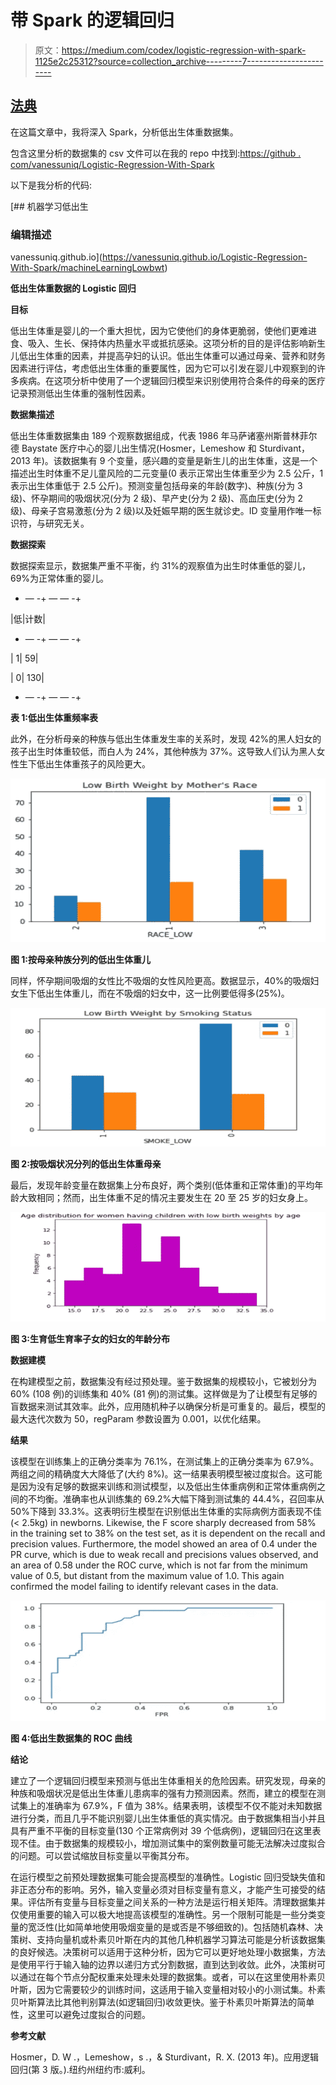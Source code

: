 # 带 Spark 的逻辑回归

> 原文：<https://medium.com/codex/logistic-regression-with-spark-1125e2c25312?source=collection_archive---------7----------------------->

## [法典](http://medium.com/codex)

在这篇文章中，我将深入 Spark，分析低出生体重数据集。

包含这里分析的数据集的 csv 文件可以在我的 repo 中找到:[https://github . com/vanessuniq/Logistic-Regression-With-Spark](https://github.com/vanessuniq/Logistic-Regression-With-Spark)

以下是我分析的代码:

 [## 机器学习低出生

### 编辑描述

vanessuniq.github.io](https://vanessuniq.github.io/Logistic-Regression-With-Spark/machineLearningLowbwt) 

**低出生体重数据的 Logistic 回归**

**目标**

低出生体重是婴儿的一个重大担忧，因为它使他们的身体更脆弱，使他们更难进食、吸入、生长、保持体内热量水平或抵抗感染。这项分析的目的是评估影响新生儿低出生体重的因素，并提高孕妇的认识。低出生体重可以通过母亲、营养和财务因素进行评估，考虑低出生体重的重要属性，因为它可以引发在婴儿中观察到的许多疾病。在这项分析中使用了一个逻辑回归模型来识别使用符合条件的母亲的医疗记录预测低出生体重的强制性因素。

**数据集描述**

低出生体重数据集由 189 个观察数据组成，代表 1986 年马萨诸塞州斯普林菲尔德 Baystate 医疗中心的婴儿出生情况(Hosmer，Lemeshow 和 Sturdivant，2013 年)。该数据集有 9 个变量，感兴趣的变量是新生儿的出生体重，这是一个描述出生时体重不足儿童风险的二元变量(0 表示正常出生体重至少为 2.5 公斤，1 表示出生体重低于 2.5 公斤)。预测变量包括母亲的年龄(数字)、种族(分为 3 级)、怀孕期间的吸烟状况(分为 2 级)、早产史(分为 2 级)、高血压史(分为 2 级)、母亲子宫易激惹(分为 2 级)以及妊娠早期的医生就诊史。ID 变量用作唯一标识符，与研究无关。

**数据探索**

数据探索显示，数据集严重不平衡，约 31%的观察值为出生时体重低的婴儿，69%为正常体重的婴儿。

+ — -+ — — -+

|低|计数|

+ — -+ — — -+

| 1| 59|

| 0| 130|

+ — -+ — — -+

**表 1:低出生体重频率表**

此外，在分析母亲的种族与低出生体重发生率的关系时，发现 42%的黑人妇女的孩子出生时体重较低，而白人为 24%，其他种族为 37%。这导致人们认为黑人女性生下低出生体重孩子的风险更大。

![](img/048ad8934439a1292fde5490ea642703.png)

**图 1:按母亲种族分列的低出生体重儿**

同样，怀孕期间吸烟的女性比不吸烟的女性风险更高。数据显示，40%的吸烟妇女生下低出生体重儿，而在不吸烟的妇女中，这一比例要低得多(25%)。

![](img/55afcbab3d9fcbc7efe3134ac20e24de.png)

**图 2:按吸烟状况分列的低出生体重母亲**

最后，发现年龄变量在数据集上分布良好，两个类别(低体重和正常体重)的平均年龄大致相同；然而，出生体重不足的情况主要发生在 20 至 25 岁的妇女身上。

![](img/9d5129a196e096c6912f3e56b1322d13.png)

**图 3:生育低生育率子女的妇女的年龄分布**

**数据建模**

在构建模型之前，数据集没有经过预处理。鉴于数据集的规模较小，它被划分为 60% (108 例)的训练集和 40% (81 例)的测试集。这样做是为了让模型有足够的盲数据来测试其效率。此外，应用随机种子以确保分析是可重复的。最后，模型的最大迭代次数为 50，regParam 参数设置为 0.001，以优化结果。

**结果**

该模型在训练集上的正确分类率为 76.1%，在测试集上的正确分类率为 67.9%。两组之间的精确度大大降低了(大约 8%)。这一结果表明模型被过度拟合。这可能是因为没有足够的数据来训练和测试模型，以及低出生体重病例和正常体重病例之间的不均衡。准确率也从训练集的 69.2%大幅下降到测试集的 44.4%，召回率从 50%下降到 33.3%。这表明衍生模型在识别低出生体重的实际病例方面表现不佳(< 2.5kg) in newborns. Likewise, the F score sharply decreased from 58% in the training set to 38% on the test set, as it is dependent on the recall and precision values. Furthermore, the model showed an area of 0.4 under the PR curve, which is due to weak recall and precisions values observed, and an area of 0.58 under the ROC curve, which is not far from the minimum value of 0.5, but distant from the maximum value of 1.0\. This again confirmed the model failing to identify relevant cases in the data.

![](img/5d8fb3c120f4bfac12d550cce15af5a0.png)

**图 4:低出生数据集的 ROC 曲线**

**结论**

建立了一个逻辑回归模型来预测与低出生体重相关的危险因素。研究发现，母亲的种族和吸烟状况是低出生体重儿患病率的强有力预测因素。然而，建立的模型在测试集上的准确率为 67.9%，F 值为 38%。结果表明，该模型不仅不能对未知数据进行分类，而且几乎不能识别婴儿出生体重低的真实情况。由于数据集相当小并且具有严重不平衡的目标变量(130 个正常病例对 39 个低病例)，逻辑回归在这里表现不佳。由于数据集的规模较小，增加测试集中的案例数量可能无法解决过度拟合的问题。可以尝试缩放目标变量以平衡其分布。

在运行模型之前预处理数据集可能会提高模型的准确性。Logistic 回归受缺失值和非正态分布的影响。另外，输入变量必须对目标变量有意义，才能产生可接受的结果。评估所有变量与目标变量之间关系的一种方法是运行相关矩阵。清理数据集并仅使用重要的输入可以极大地提高该模型的准确性。另一个限制可能是一些分类变量的宽泛性(比如简单地使用吸烟变量的是或否是不够细致的)。包括随机森林、决策树、支持向量机或朴素贝叶斯在内的其他几种机器学习算法可能是分析该数据集的良好候选。决策树可以适用于这种分析，因为它可以更好地处理小数据集，方法是使用平行于输入轴的边界以递归方式分割数据，直到达到收敛。此外，决策树可以通过在每个节点分配权重来处理未处理的数据集。或者，可以在这里使用朴素贝叶斯，因为它需要较少的训练时间，这适用于输入变量相对较小的小测试集。朴素贝叶斯算法比其他判别算法(如逻辑回归)收敛更快。鉴于朴素贝叶斯算法的简单性，这里可以避免过度拟合的问题。

**参考文献**

Hosmer，D. W .，Lemeshow，s .，& Sturdivant，R. X. (2013 年)。应用逻辑回归(第 3 版。).纽约州纽约市:威利。